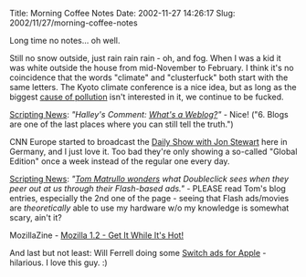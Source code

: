 Title: Morning Coffee Notes
Date: 2002-11-27 14:26:17
Slug: 2002/11/27/morning-coffee-notes


Long time no notes… oh well.

Still no snow outside, just rain rain rain - oh, and fog. When I was a kid it
was white outside the house from mid-November to February. I think it's no
coincidence that the words "climate" and "clusterfuck" both start with the
same letters. The Kyoto climate conference is a nice idea, but as long as the
biggest [cause of pollution][1] isn't interested in it, we continue to be
fucked.

[Scripting News][2]: _"Halley's Comment: [What's a Weblog?][3]"_ - Nice! ("6.
Blogs are one of the last places where you can still tell the truth.")

CNN Europe started to broadcast the [Daily Show with Jon Stewart][4] here in
Germany, and I just love it. Too bad they're only showing a so-called "Global
Edition" once a week instead of the regular one every day.

[Scripting News][2]: _"[Tom Matrullo wonders][5] what Doubleclick sees when
they peer out at us through their Flash-based ads."_ - PLEASE read Tom's blog
entries, especially the 2nd one of the page - seeing that Flash ads/movies are
_theoretically_ able to use my hardware w/o my knowledge is somewhat scary,
ain't it?

MozillaZine - [Mozilla 1.2 - Get It While It's Hot!][6]

And last but not least: Will Ferrell doing some [Switch ads for Apple][7] -
hilarious. I love this guy. :)

   [1]: http://www.usa.gov/
   [2]: http://www.scripting.com/
   [3]: http://halleyscomment.blogspot.com/#85713646
   [4]: http://www.comedycentral.com/dailyshow/
   [5]: http://tom.weblogs.com/2002/11/26
   [6]: http://www.mozillazine.org/talkback.html?article=2695
   [7]: http://www.apple.com/switch/ads/will/
